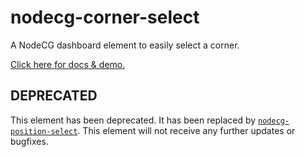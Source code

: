 # nodecg-corner-select
A NodeCG dashboard element to easily select a corner.

[Click here for docs & demo.](http://nodecgelements.github.io/nodecg-corner-select)

## DEPRECATED
This element has been deprecated. It has been replaced by [`nodecg-position-select`](https://github.com/NodeCGElements/nodecg-position-select). This element will not receive any further updates or bugfixes.
